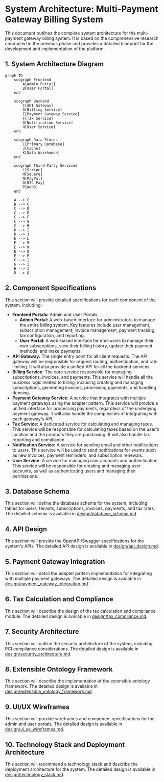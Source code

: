 # System Architecture: Multi-Payment Gateway Billing System

This document outlines the complete system architecture for the multi-payment gateway billing system. It is based on the comprehensive research conducted in the previous phase and provides a detailed blueprint for the development and implementation of the platform.

## 1. System Architecture Diagram

```mermaid
graph TD
    subgraph Frontend
        A[Admin Portal]
        B[User Portal]
    end

    subgraph Backend
        C[API Gateway]
        D[Billing Service]
        E[Payment Gateway Service]
        F[Tax Service]
        G[Notification Service]
        H[User Service]
    end

    subgraph Data Stores
        I[Primary Database]
        J[Cache]
        K[Data Warehouse]
    end

    subgraph Third-Party Services
        L[Stripe]
        M[Square]
        N[PayPal]
        O[BTC Pay]
        P[Web3]
    end

    A --> C
    B --> C
    C --> D
    C --> E
    C --> F
    C --> G
    C --> H
    D --> I
    D --> J
    E --> L
    E --> M
    E --> N
    E --> O
    E --> P
    F --> I
    G --> I
    H --> I
    D --> K
```

## 2. Component Specifications

This section will provide detailed specifications for each component of the system, including:

*   **Frontend Portals:** Admin and User Portals
    *   **Admin Portal:** A web-based interface for administrators to manage the entire billing system. Key features include user management, subscription management, invoice management, payment tracking, tax configuration, and reporting.
    *   **User Portal:** A web-based interface for end-users to manage their own subscriptions, view their billing history, update their payment methods, and make payments.
*   **API Gateway:** The single entry point for all client requests. The API gateway will be responsible for request routing, authentication, and rate limiting. It will also provide a unified API for all the backend services.
*   **Billing Service:** The core service responsible for managing subscriptions, invoices, and payments. This service will handle all the business logic related to billing, including creating and managing subscriptions, generating invoices, processing payments, and handling dunning.
*   **Payment Gateway Service:** A service that integrates with multiple payment gateways using the adapter pattern. This service will provide a unified interface for processing payments, regardless of the underlying payment gateway. It will also handle the complexities of integrating with each gateway's API.
*   **Tax Service:** A dedicated service for calculating and managing taxes. This service will be responsible for calculating taxes based on the user's location and the products they are purchasing. It will also handle tax reporting and compliance.
*   **Notification Service:** A service for sending email and other notifications to users. This service will be used to send notifications for events such as new invoices, payment reminders, and subscription renewals.
*   **User Service:** A service for managing user accounts and authentication. This service will be responsible for creating and managing user accounts, as well as authenticating users and managing their permissions.

## 3. Database Schema

This section will define the database schema for the system, including tables for users, tenants, subscriptions, invoices, payments, and tax rates. The detailed schema is available in [design/database_schema.md](design/database_schema.md).

## 4. API Design

This section will provide the OpenAPI/Swagger specifications for the system's APIs. The detailed API design is available in [design/api_design.md](design/api_design.md).

## 5. Payment Gateway Integration

This section will detail the adapter pattern implementation for integrating with multiple payment gateways. The detailed design is available in [design/payment_gateway_integration.md](design/payment_gateway_integration.md).

## 6. Tax Calculation and Compliance

This section will describe the design of the tax calculation and compliance module. The detailed design is available in [design/tax_compliance.md](design/tax_compliance.md).

## 7. Security Architecture

This section will outline the security architecture of the system, including PCI compliance considerations. The detailed design is available in [design/security_architecture.md](design/security_architecture.md).

## 8. Extensible Ontology Framework

This section will describe the implementation of the extensible ontology framework. The detailed design is available in [design/extensible_ontology_framework.md](design/extensible_ontology_framework.md).

## 9. UI/UX Wireframes

This section will provide wireframes and component specifications for the admin and user portals. The detailed design is available in [design/ui_ux_wireframes.md](design/ui_ux_wireframes.md).

## 10. Technology Stack and Deployment Architecture

This section will recommend a technology stack and describe the deployment architecture for the system. The detailed design is available in [design/technology_stack.md](design/technology_stack.md).
